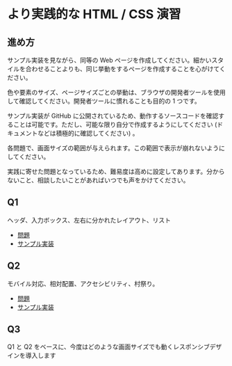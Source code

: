 # より実践的な HTML / CSS 演習

## 進め方

サンプル実装を見ながら、同等の Web ページを作成してください。細かいスタイルを合わせることよりも、同じ挙動をするページを作成することを心がけてください。

色や要素のサイズ、ページサイズごとの挙動は、ブラウザの開発者ツールを使用して確認してください。開発者ツールに慣れることも目的の 1 つです。

サンプル実装が GitHub に公開されているため、動作するソースコードを確認することは可能です。ただし、可能な限り自分で作成するようにしてください (ドキュメントなどは積極的に確認してください) 。

各問題で、画面サイズの範囲が与えられます。この範囲で表示が崩れないようにしてください。

実践に寄せた問題となっているため、難易度は高めに設定してあります。分からないこと、相談したいことがあればいつでも声をかけてください。

## Q1

ヘッダ、入力ボックス、左右に分かれたレイアウト、リスト

- [問題](./q1.md)
- [サンプル実装](./sample-implementation/q1.html)

## Q2

モバイル対応、相対配置、アクセシビリティ、村祭り。

- [問題](./q2.md)
- [サンプル実装](./sample-implementation/q2.html)

## Q3

Q1 と Q2 をベースに、今度はどのような画面サイズでも動くレスポンシブデザインを導入します

